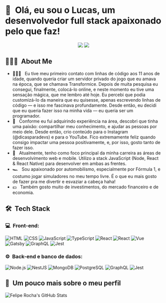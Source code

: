 <h1>👋 &nbsp;Olá, eu sou o Lucas, um desenvolvedor full stack apaixonado pelo que faz!</h1>
<p align="center">
<a href="https://www.linkedin.com/in/lucas-ferraz-cruz/"><img src="https://img.shields.io/badge/-Lucas%20Ferraz%20Cruz-0077B5?style=flat-square&logo=Linkedin&logoColor=white"/></a>
<a href="mailto:felipemota.rocha@gmail.com"><img src="https://img.shields.io/badge/-felipemota.rocha@gmail.com-D14836?style=flat-square&logo=Gmail&logoColor=white"/></a>

</p>

<h2> 👨🏻‍💻 &nbsp;About Me </h2>

- 👨🏻‍💻 &nbsp; Eu tive meu primeiro contato com linhas de código aos 11 anos de idade, quando queria criar um servidor privado do jogo que eu amava na época, que se chamava Transformice. Depois de muita pesquisa eu consegui, finalmente, colocá-lo online, e neste momento eu tive uma sensação mágica, que me lembro até hoje. Eu percebi que podia customizá-lo da maneira que eu quisesse, apenas escrevendo linhas de código — e isso me fascinava profundamente. Desde então, eu decidi que eu queria fazer isso na minha vida — eu queria ser um programador.
- 💚 &nbsp; Conforme eu fui adquirindo experiência na área, descobri que tinha uma paixão: compartilhar meu conhecimento, e ajudar as pessoas por meio dele. Desde então, crio conteúdo para o Instagram (@dicasparadevs) e para o YouTube. Fico extremamente feliz quando consigo impactar uma pessoa positivamente, e, por isso, gosto tanto de fazer isso.
- 🚀 &nbsp; Atualmente, tenho como foco principal da minha carreira as áreas de desenvolvimento web e mobile. Utilizo a stack JavaScript (Node, React & React Native) para desenvolver em ambas as frentes.
- 🏎 &nbsp; Sou apaixonado por automobilismo, especialmente por Fórmula 1, e costumo jogar simuladores no meu tempo livre. É o que eu mais gosto de fazer pra me divertir e esvaziar a cabeça haha!
- 💵 &nbsp; Também gosto muito de investimentos, do mercado financeiro e de economia.

<h2> 🛠 &nbsp;Tech Stack</h2>
<h3>💻 &nbsp;Front-end:</h3>

![HTML](https://img.shields.io/badge/-HTML-333333?style=flat&logo=HTML5)
![CSS](https://img.shields.io/badge/-CSS-333333?style=flat&logo=CSS3&logoColor=1572B6)
![JavaScript](https://img.shields.io/badge/-JavaScript-333333?style=flat&logo=javascript)
![TypeScript](https://img.shields.io/badge/-TypeScript-333333?style=flat&logo=typescript&logoColor=2D79C7)
![React](https://img.shields.io/badge/-React-333333?style=flat&logo=react)
![React](https://img.shields.io/badge/-React%20Native-333333?style=flat&logo=react)
![Vue](https://img.shields.io/badge/-Vue-333333?style=flat&logo=vue.js)
![Gatsby](https://img.shields.io/badge/-Gatsby-333333?style=flat&logo=gatsby)
![GraphQL](https://img.shields.io/badge/-GraphQL-333333?style=flat&logo=graphql&logoColor=E535AB)
![Jest](https://img.shields.io/badge/-Jest-333333?style=flat&logo=jest&logoColor=E535AB)

<h3>⚙️ &nbsp;Back-end e banco de dados:</h3>

![Node.js](https://img.shields.io/badge/-Node.js-333333?style=flat&logo=node.js)
![NestJS](https://img.shields.io/badge/-NestJS-333333?style=flat&logo=nestjs&logoColor=E535AB)
![MongoDB](https://img.shields.io/badge/-MongoDB-333333?style=flat&logo=mongodb)
![PostgreSQL](https://img.shields.io/badge/-PostgreSQL-333333?style=flat&logo=postgresql)
![GraphQL](https://img.shields.io/badge/-GraphQL-333333?style=flat&logo=graphql&logoColor=E535AB)
![Jest](https://img.shields.io/badge/-Jest-333333?style=flat&logo=jest&logoColor=E535AB)

<h2>🚀 &nbsp;Um pouco mais sobre o meu perfil</h2>

![Felipe Rocha's GitHub Stats](https://github-readme-stats.vercel.app/api?username=felipemotarocha&show_icons=true&theme=dracula)
